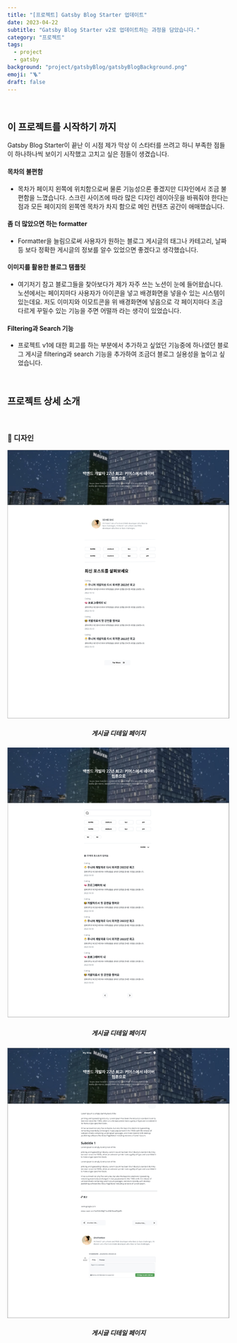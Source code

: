 ```yaml
---
title: "[프로젝트] Gatsby Blog Starter 업데이트"
date: 2023-04-22
subtitle: "Gatsby Blog Starter v2로 업데이트하는 과정을 담았습니다."
category: "프로젝트"
tags:
  - project
  - gatsby
background: "project/gatsbyBlog/gatsbyBlogBackground.png"
emoji: "🪜"
draft: false
---
```


</br>

## 이 프로젝트를 시작하기 까지

Gatsby Blog Starter이 끝난 이 시점 제가 막상 이 스타터를 쓰려고 하니 부족한 점들이 하나하나씩 보이기 시작했고 고치고 싶은 점들이 생겼습니다.

#### 목차의 불편함

- 목차가 페이지 왼쪽에 위치함으로써 물론 기능성으론 좋겠지만 디자인에서 조금 불편함을 느꼈습니다. 스크린 사이즈에 따라 많은 디자인 레이아웃을 바꿔줘야 한다는 점과 모든 페이지의 왼쪽엔 목차가 차지 함으로 메인 컨텐츠 공간이 애매했습니다.

#### 좀 더 많았으면 하는 formatter

- Formatter을 늘림으로써 사용자가 원하는 블로그 게시글의 태그나 카테고리, 날짜등 보다 정확한 게시글의 정보를 알수 있었으면 좋겠다고 생각했습니다.

#### 이미지를 활용한 블로그 탬플릿

- 여기저기 참고 블로그들을 찾아보다가 제가 자주 쓰는 노션이 눈에 들어왔습니다. 노션에서는 페이지마다 사용자가 아이콘을 넣고 배경화면을 넣을수 있는 시스템이 있는데요. 저도 이미지와 이모트콘을 위 배경화면에 넣음으로 각 페이지마다 조금 다르게 꾸밀수 있는 기능을 주면 어떨까 라는 생각이 있었습니다.

#### Filtering과 Search 기능

- 프로젝트 v1에 대한 회고를 하는 부분에서 추가하고 싶었던 기능중에 하나였던 블로그 게시글 filtering과 search 기능을 추가하여 조금더 블로그 실용성을 높이고 싶었습니다.

</br>

## 프로젝트 상세 소개

<br/>

### 🎨 디자인

<div style="width:100%; margin:auto; text-align:center;">

![gatsbyBlogDesignI](../../assets/images/project/gatsbyBlog/gatsbyBlogV2DesignI.jpg)

##### 게시글 디테일 페이지

</div>

<div style="width:100%; margin:auto; text-align:center;">

![gatsbyBlogDesignI](../../assets/images/project/gatsbyBlog/gatsbyBlogV2DesignII.jpg)

##### 게시글 디테일 페이지

</div>

<div style="width:100%; margin:auto; text-align:center;">

![gatsbyBlogDesignI](../../assets/images/project/gatsbyBlog/gatsbyBlogV2DesignIII.jpg)

##### 게시글 디테일 페이지

</div>
